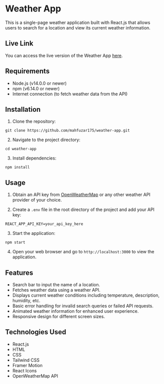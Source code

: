 # Weather App

This is a single-page weather application built with React.js that allows users to search for a location and view its current weather information.

## Live Link

You can access the live version of the Weather App [here](https://weather-app175.netlify.app/).

## Requirements

- Node.js (v14.0.0 or newer)
- npm (v6.14.0 or newer)
- Internet connection (to fetch weather data from the API)

## Installation

1. Clone the repository:

```
git clone https://github.com/mahfuzar175/weather-app.git
```

2. Navigate to the project directory:

```
cd weather-app
```

3. Install dependencies:

```
npm install
```

## Usage

1. Obtain an API key from [OpenWeatherMap](https://openweathermap.org/api) or any other weather API provider of your choice.

2. Create a `.env` file in the root directory of the project and add your API key:

```
REACT_APP_API_KEY=your_api_key_here
```

3. Start the application:

```
npm start
```

4. Open your web browser and go to `http://localhost:3000` to view the application.

## Features

- Search bar to input the name of a location.
- Fetches weather data using a weather API.
- Displays current weather conditions including temperature, description, humidity, etc.
- Basic error handling for invalid search queries or failed API requests.
- Animated weather information for enhanced user experience.
- Responsive design for different screen sizes.

## Technologies Used

- React.js
- HTML
- CSS
- Tailwind CSS
- Framer Motion
- React Icons
- OpenWeatherMap API
